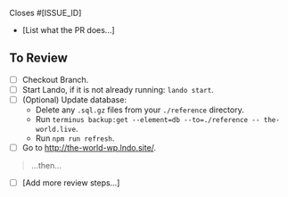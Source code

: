 Closes #[ISSUE_ID]

- [List what the PR does...]

## To Review

- [ ] Checkout Branch.
- [ ] Start Lando, if it is not already running: `lando start`.
- [ ] (Optional) Update database:
  - Delete any `.sql.gz` files from your `./reference` directory.
  - Run `terminus backup:get --element=db --to=./reference -- the-world.live`.
  - Run `npm run refresh`.
- [ ] Go to http://the-world-wp.lndo.site/.

> ...then...

- [ ] [Add more review steps...]
